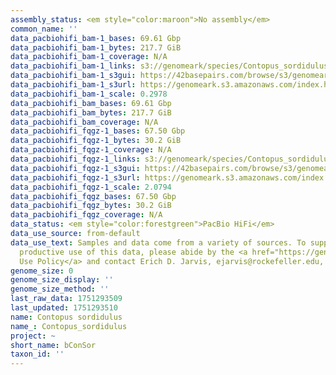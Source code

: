 ```yaml
---
assembly_status: <em style="color:maroon">No assembly</em>
common_name: ''
data_pacbiohifi_bam-1_bases: 69.61 Gbp
data_pacbiohifi_bam-1_bytes: 217.7 GiB
data_pacbiohifi_bam-1_coverage: N/A
data_pacbiohifi_bam-1_links: s3://genomeark/species/Contopus_sordidulus/bConSor1/genomic_data/pacbio_hifi/<br>
data_pacbiohifi_bam-1_s3gui: https://42basepairs.com/browse/s3/genomeark/species/Contopus_sordidulus/bConSor1/genomic_data/pacbio_hifi/
data_pacbiohifi_bam-1_s3url: https://genomeark.s3.amazonaws.com/index.html?prefix=species/Contopus_sordidulus/bConSor1/genomic_data/pacbio_hifi/
data_pacbiohifi_bam-1_scale: 0.2978
data_pacbiohifi_bam_bases: 69.61 Gbp
data_pacbiohifi_bam_bytes: 217.7 GiB
data_pacbiohifi_bam_coverage: N/A
data_pacbiohifi_fqgz-1_bases: 67.50 Gbp
data_pacbiohifi_fqgz-1_bytes: 30.2 GiB
data_pacbiohifi_fqgz-1_coverage: N/A
data_pacbiohifi_fqgz-1_links: s3://genomeark/species/Contopus_sordidulus/bConSor1/genomic_data/pacbio_hifi/<br>
data_pacbiohifi_fqgz-1_s3gui: https://42basepairs.com/browse/s3/genomeark/species/Contopus_sordidulus/bConSor1/genomic_data/pacbio_hifi/
data_pacbiohifi_fqgz-1_s3url: https://genomeark.s3.amazonaws.com/index.html?prefix=species/Contopus_sordidulus/bConSor1/genomic_data/pacbio_hifi/
data_pacbiohifi_fqgz-1_scale: 2.0794
data_pacbiohifi_fqgz_bases: 67.50 Gbp
data_pacbiohifi_fqgz_bytes: 30.2 GiB
data_pacbiohifi_fqgz_coverage: N/A
data_status: <em style="color:forestgreen">PacBio HiFi</em>
data_use_source: from-default
data_use_text: Samples and data come from a variety of sources. To support fair and
  productive use of this data, please abide by the <a href="https://genome10k.soe.ucsc.edu/data-use-policies/">Data
  Use Policy</a> and contact Erich D. Jarvis, ejarvis@rockefeller.edu, with any questions.
genome_size: 0
genome_size_display: ''
genome_size_method: ''
last_raw_data: 1751293509
last_updated: 1751293510
name: Contopus sordidulus
name_: Contopus_sordidulus
project: ~
short_name: bConSor
taxon_id: ''
---
```

